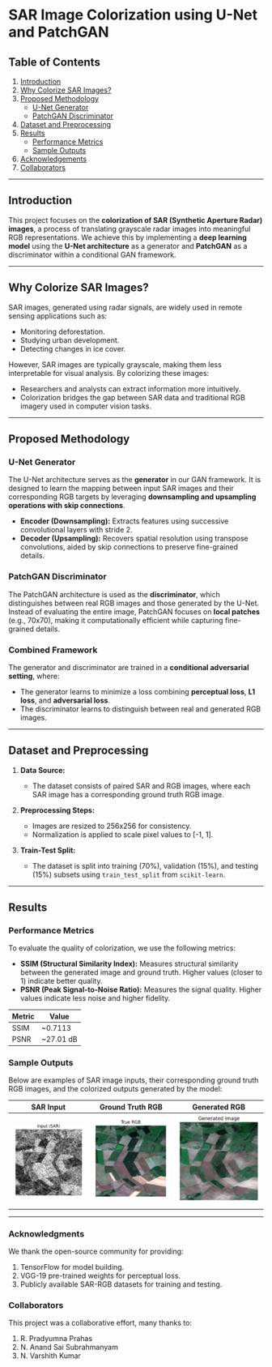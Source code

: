 # SAR Image Colorization using U-Net and PatchGAN

## Table of Contents
1. [Introduction](#introduction)
2. [Why Colorize SAR Images?](#why-colorize-sar-images)
3. [Proposed Methodology](#proposed-methodology)
    - [U-Net Generator](#u-net-generator)
    - [PatchGAN Discriminator](#patchgan-discriminator)
4. [Dataset and Preprocessing](#dataset-and-preprocessing)
5. [Results](#results)
    - [Performance Metrics](#performance-metrics)
    - [Sample Outputs](#sample-outputs)
6. [Acknowledgements](#acknowledgements)
7. [Collaborators](#collaborators)

---

## Introduction

This project focuses on the **colorization of SAR (Synthetic Aperture Radar) images**, a process of translating grayscale radar images into meaningful RGB representations. We achieve this by implementing a **deep learning model** using the **U-Net architecture** as a generator and **PatchGAN** as a discriminator within a conditional GAN framework.

---

## Why Colorize SAR Images?

SAR images, generated using radar signals, are widely used in remote sensing applications such as:
- Monitoring deforestation.
- Studying urban development.
- Detecting changes in ice cover.

However, SAR images are typically grayscale, making them less interpretable for visual analysis. By colorizing these images:
- Researchers and analysts can extract information more intuitively.
- Colorization bridges the gap between SAR data and traditional RGB imagery used in computer vision tasks.

---

## Proposed Methodology

### U-Net Generator
The U-Net architecture serves as the **generator** in our GAN framework. It is designed to learn the mapping between input SAR images and their corresponding RGB targets by leveraging **downsampling and upsampling operations with skip connections**.

- **Encoder (Downsampling):** Extracts features using successive convolutional layers with stride 2.
- **Decoder (Upsampling):** Recovers spatial resolution using transpose convolutions, aided by skip connections to preserve fine-grained details.

### PatchGAN Discriminator
The PatchGAN architecture is used as the **discriminator**, which distinguishes between real RGB images and those generated by the U-Net. Instead of evaluating the entire image, PatchGAN focuses on **local patches** (e.g., 70x70), making it computationally efficient while capturing fine-grained details.

### Combined Framework
The generator and discriminator are trained in a **conditional adversarial setting**, where:
- The generator learns to minimize a loss combining **perceptual loss**, **L1 loss**, and **adversarial loss**.
- The discriminator learns to distinguish between real and generated RGB images.

---

## Dataset and Preprocessing

1. **Data Source:**
   - The dataset consists of paired SAR and RGB images, where each SAR image has a corresponding ground truth RGB image.

2. **Preprocessing Steps:**
   - Images are resized to 256x256 for consistency.
   - Normalization is applied to scale pixel values to [-1, 1].

3. **Train-Test Split:**
   - The dataset is split into training (70%), validation (15%), and testing (15%) subsets using `train_test_split` from `scikit-learn`.

---

## Results

### Performance Metrics
To evaluate the quality of colorization, we use the following metrics:
- **SSIM (Structural Similarity Index):** Measures structural similarity between the generated image and ground truth. Higher values (closer to 1) indicate better quality.
- **PSNR (Peak Signal-to-Noise Ratio):** Measures the signal quality. Higher values indicate less noise and higher fidelity.

| Metric | Value       |
|--------|-------------|
| SSIM   | ~0.7113     |
| PSNR   | ~27.01 dB   |

### Sample Outputs
Below are examples of SAR image inputs, their corresponding ground truth RGB images, and the colorized outputs generated by the model:

| SAR Input      | Ground Truth RGB | Generated RGB |
|----------------|------------------|---------------|
| ![SAR Input](examples/sar_input.png) | ![RGB Truth](examples/ground_truth.png) | ![Generated](examples/generated_output.png) |

---

### Acknowledgments
We thank the open-source community for providing:

1. TensorFlow for model building.
2. VGG-19 pre-trained weights for perceptual loss.
3. Publicly available SAR-RGB datasets for training and testing.

### Collaborators
This project was a collaborative effort, many thanks to:

1. R. Pradyumna Prahas
2. N. Anand Sai Subrahmanyam
3. N. Varshith Kumar
